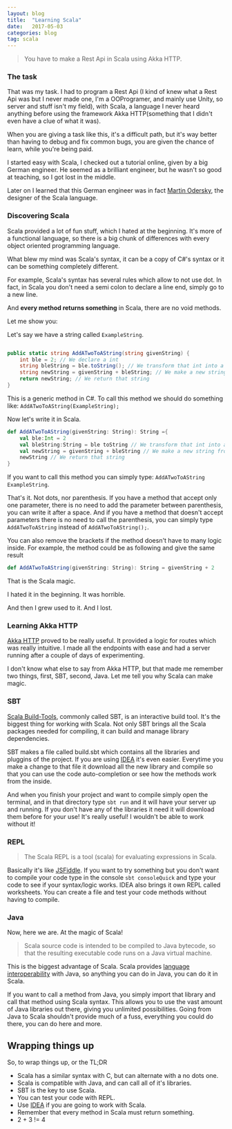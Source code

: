 ```yaml
---
layout: blog
title:  "Learning Scala"
date:   2017-05-03
categories: blog
tag: scala
---
```


> You have to make a Rest Api in Scala using Akka HTTP.

### The task

That was my task. I had to program a Rest Api (I kind of knew what a Rest Api was but I never made one, I'm a OOProgramer, and mainly use Unity, so server and stuff isn't my field), with Scala, a language I never heard anything before using the framework Akka HTTP(something that I didn't even have a clue of what it was).

When you are giving a task like this, it's a difficult path, but it's way better than having to debug and fix common bugs, you are given the chance of learn, while you're being paid.

I started easy with Scala, I checked out a tutorial online, given by a big German engineer. He seemed as a brilliant engineer, but he wasn't so good at teaching, so I got lost in the middle.

Later on I learned that this German engineer was in fact [Martin Odersky](https://en.wikipedia.org/wiki/Martin_Odersky), the designer of the Scala language.

### Discovering Scala

Scala provided a lot of fun stuff, which I hated at the beginning. It's more of a functional language, so there is a big chunk of differences with every object oriented programming language.

What blew my mind was Scala's syntax, it can be a copy of C#'s syntax or it can be something completely different.

For example, Scala's syntax has several rules which allow to not use dot. In fact, in Scala you don't need a semi colon to declare a line end, simply go to a new line.

And **every method returns something** in Scala, there are no void methods.

Let me show you:

Let's say we have a string called `ExampleString`.

```csharp

public static string AddATwoToAString(string givenString) {
    int ble = 2; // We declare a int
    string bleString = ble.toString(); // We transform that int into a string
    string newString = givenString + bleString; // We make a new string from those two
    return newString; // We return that string
}
```

This is a generic method in C#. To call this method we should do something like: `AddATwoToAString(ExampleString);`

 Now let's write it in Scala.

```scala
def AddATwoToAString(givenString: String): String ={
    val ble:Int = 2
    val bleString:String = ble toString // We transform that int into a string
    val newString = givenString + bleString // We make a new string from those two
    newString // We return that string
}
```

If you want to call this method you can simply type: `AddATwoToAString ExampleString`.

That's it. Not dots, nor parenthesis. If you have a method that accept only one parameter, there is no need to add the parameter between parenthesis, you can write it after a space. And if you have a method that doesn't accept parameters there is no need to call the parenthesis, you can simply type `AddATwoToAString` instead of `AddATwoToAString();`.

You can also remove the brackets if the method doesn't have to many logic inside. For example, the method could be as following and give the same result

```scala
def AddATwoToAString(givenString: String): String = givenString + 2
```

That is the Scala magic.

I hated it in the beginning. It was horrible.

And then I grew used to it. And I lost.

### Learning Akka HTTP

[Akka HTTP](http://doc.akka.io/docs/akka-http/current/scala.html) proved to be really useful. It provided a logic for routes which was really intuitive. I made all the endpoints with ease and had a server running after a couple of days of experimenting.

I don't know what else to say from Akka HTTP, but that made me remember two things, first, SBT, second, Java. Let me tell you why Scala can make magic.

### SBT

[Scala Build-Tools](http://www.scala-sbt.org/), commonly called SBT, is an interactive build tool. It's the biggest thing for working with Scala. Not only SBT brings all the Scala packages needed for compiling, it can build and manage library dependencies.

SBT makes a file called build.sbt which contains all the libraries and pluggins of the project. If you are using [IDEA](https://www.jetbrains.com/idea/) it's even easier. Everytime you make a change to that file it download all the new library and compile so that you can use the code auto-completion or see how the methods work from the inside.

And when you finish your project and want to compile simply open the terminal, and in that directory type `sbt run` and it will have your server up and running. If you don't have any of the libraries it need it will download them before for your use! It's really useful! I wouldn't be able to work without it!

### REPL

> The Scala REPL is a tool (scala) for evaluating expressions in Scala.

Basically it's like [JSFiddle](https://jsfiddle.net/). If you want to try something but you don't want to compile your code type in the console `sbt consoleQuick` and type your code to see if your syntax/logic works. IDEA also brings it own REPL called worksheets. You can create a file and test your code methods without having to compile.

### Java

Now, here we are. At the magic of Scala!

> Scala source code is intended to be compiled to Java bytecode, so that the resulting executable code runs on a Java virtual machine.

This is the biggest advantage of Scala. Scala provides [language interoperability](https://en.wikipedia.org/wiki/Language_interoperability) with Java, so anything you can do in Java, you can do it in Scala.

If you want to call a method from Java, you simply import that library and call that method using Scala syntax. This allows you to use the vast amount of Java libraries out there, giving you unlimited possibilities. Going from Java to Scala shouldn't provide much of a fuss, everything you could do there, you can do here and more.

## Wrapping things up

So, to wrap things up, or the TL;DR

- Scala has a similar syntax with C, but can alternate with a no dots one.
- Scala is compatible with Java, and can call all of it's libraries.
- SBT is the key to use Scala.
- You can test your code with REPL.
- Use [IDEA](https://www.jetbrains.com/idea/) if you are going to work with Scala.
- Remember that every method in Scala must return something.
- 2 + 3 != 4